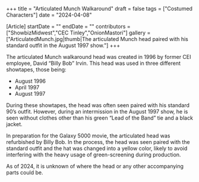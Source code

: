 +++
title = "Articulated Munch Walkaround"
draft = false
tags = ["Costumed Characters"]
date = "2024-04-08"

[Article]
startDate = ""
endDate = ""
contributors = ["ShowbizMidwest","CEC Tinley","OnionMastori"]
gallery = ["ArticulatedMunch.jpg|thumb|The articulated Munch head paired with his standard outfit in the August 1997 show."]
+++

The articulated Munch walkaround head was created in 1996 by former CEI employee, David “Billy Bob” Irvin. This head was used in three different showtapes, those being:

* August 1996
* April 1997
* August 1997

During these showtapes, the head was often seen paired with his standard 90’s outfit. However, during an intermission in the August 1997 show, he is seen without clothes other than his green “Lead of the Band” tie and a black jacket.

In preparation for the Galaxy 5000 movie, the articulated head was refurbished by Billy Bob. In the process, the head was seen paired with the standard outfit and the hat was changed into a yellow color, likely to avoid interfering with the heavy usage of green-screening during production.

As of 2024, it is unknown of where the head or any other accompanying parts could be.



